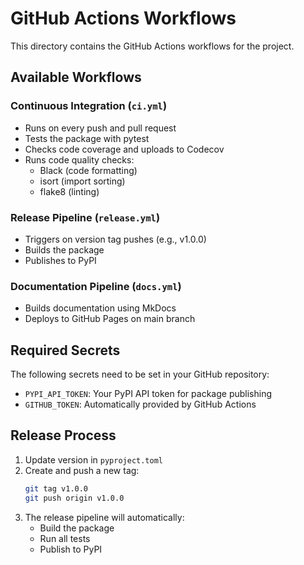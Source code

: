 # GitHub Actions Workflows

This directory contains the GitHub Actions workflows for the project.

## Available Workflows

### Continuous Integration (`ci.yml`)
- Runs on every push and pull request
- Tests the package with pytest
- Checks code coverage and uploads to Codecov
- Runs code quality checks:
  - Black (code formatting)
  - isort (import sorting)
  - flake8 (linting)

### Release Pipeline (`release.yml`)
- Triggers on version tag pushes (e.g., v1.0.0)
- Builds the package
- Publishes to PyPI

### Documentation Pipeline (`docs.yml`)
- Builds documentation using MkDocs
- Deploys to GitHub Pages on main branch

## Required Secrets

The following secrets need to be set in your GitHub repository:

- `PYPI_API_TOKEN`: Your PyPI API token for package publishing
- `GITHUB_TOKEN`: Automatically provided by GitHub Actions

## Release Process

1. Update version in `pyproject.toml`
2. Create and push a new tag:
   ```bash
   git tag v1.0.0
   git push origin v1.0.0
   ```
3. The release pipeline will automatically:
   - Build the package
   - Run all tests
   - Publish to PyPI 